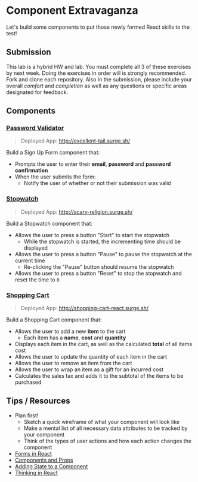 # Component Extravaganza

Let's build some components to put those newly formed React skills to the test!

## Submission

This lab is a hybrid HW and lab. You must complete all 3 of these exercises by next week. Doing the exercises in order will is strongly recommended. Fork and clone each repository. Also in the submission, please include your overall *comfort* and *completion* as well as any questions or specific areas designated for feedback.

## Components

### [Password Validator](https://git.generalassemb.ly/dc-wdi-react-redux/react-password-validator)
> Deployed App: http://excellent-tail.surge.sh/

Build a Sign Up Form component that:

  - Prompts the user to enter their **email**, **password** and **password confirmation**
  - When the user submits the form:
    - Notify the user of whether or not their submission was valid

### [Stopwatch](https://git.generalassemb.ly/dc-wdi-react-redux/react-stopwatch)
> Deployed App: http://scary-religion.surge.sh/

Build a Stopwatch component that:

- Allows the user to press a button "Start" to start the stopwatch
  - While the stopwatch is started, the incrementing time should be displayed
- Allows the user to press a button "Pause" to pause the stopwatch at the current time
  - Re-clicking the "Pause" button should resume the stopwatch
- Allows the user to press a button "Reset" to stop the stopwatch and reset the time to `0`

### [Shopping Cart](https://git.generalassemb.ly/dc-wdi-react-redux/react-shopping-cart)
> Deployed App: http://shopping-cart-react.surge.sh/


Build a Shopping Cart component that:

- Allows the user to add a new **item** to the cart
  - Each item has a **name**, **cost** and **quantity**
- Displays each item in the cart, as well as the calculated **total** of all items cost
- Allows the user to update the quantity of each item in the cart
- Allows the user to remove an item from the cart
- Allows the user to wrap an item as a gift for an incurred cost
- Calculates the sales tax and adds it to the subtotal of the items to be purchased


## Tips / Resources

- Plan first!
  - Sketch a quick wireframe of what your component will look like
  - Make a mental list of all necessary data attributes to be tracked by your component
  - Think of the types of user actions and how each action changes the component
- [Forms in React](https://facebook.github.io/react/docs/forms.html#controlled-components)
- [Components and Props](https://facebook.github.io/react/docs/components-and-props.html)
- [Adding State to a Component](https://facebook.github.io/react/docs/state-and-lifecycle.html#adding-local-state-to-a-class)
- [Thinking in React](https://facebook.github.io/react/docs/thinking-in-react.html)
